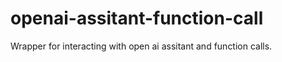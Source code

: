 # openai-assitant-function-call

Wrapper for interacting with open ai assitant and function calls.

